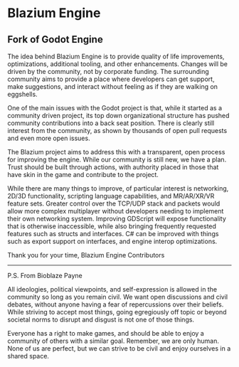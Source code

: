 # Blazium Engine

## Fork of Godot Engine

The idea behind Blazium Engine is to provide quality of life improvements, optimizations, additional tooling, and other enhancements. Changes will be driven by the community, not by corporate funding. The surrounding community aims to provide a place where developers can get support, make suggestions, and interact without feeling as if they are walking on eggshells.

One of the main issues with the Godot project is that, while it started as a community driven project, its top down organizational structure has pushed community contributions into a back seat position. There is clearly still interest from the community, as shown by thousands of open pull requests and even more open issues.

The Blazium project aims to address this with a transparent, open process for improving the engine. While our community is still new, we have a plan. Trust should be built through actions, with authority placed in those that have skin in the game and contribute to the project.

While there are many things to improve, of particular interest is networking, 2D/3D functionality, scripting language capabilities, and MR/AR/XR/VR feature sets. Greater control over the TCP/UDP stack and packets would allow more complex multiplayer without developers needing to implement their own networking system. Improving GDScript will expose functionality that is otherwise inaccessible, while also bringing frequently requested features such as structs and interfaces. C# can be improved with things such as export support on interfaces, and engine interop optimizations.

Thank you for your time,
Blazium Engine Contributors

---

P.S. From Bioblaze Payne

All ideologies, political viewpoints, and self-expression is allowed in the community so long as you remain civil. We want open discussions and civil debates, without anyone having a fear of repercussions over their beliefs. While striving to accept most things, going egregiously off topic or beyond societal norms to disrupt and disgust is not one of those things.

Everyone has a right to make games, and should be able to enjoy a community of others with a similar goal. Remember, we are only human. None of us are perfect, but we can strive to be civil and enjoy ourselves in a shared space.